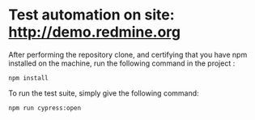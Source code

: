 # Test automation on site: http://demo.redmine.org

After performing the repository clone, and certifying that you have npm installed on the machine, run the following command in the project <root>:
  
```
npm install

```

To run the test suite, simply give the following command:

```
npm run cypress:open

```
